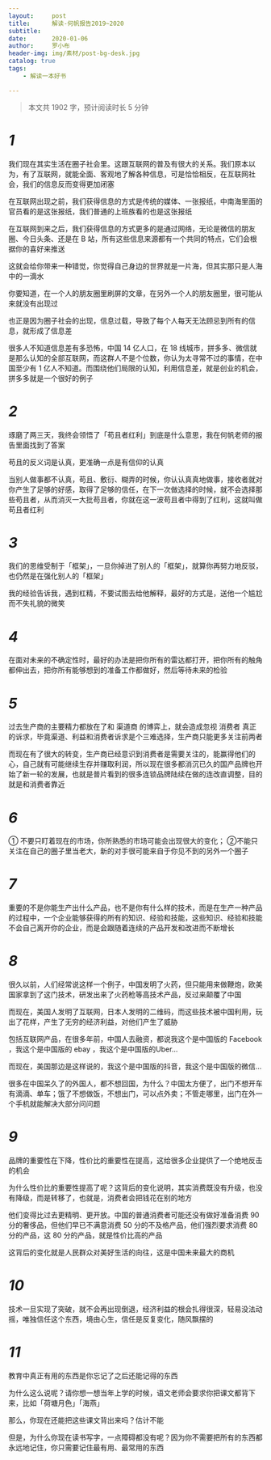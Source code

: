 ```yaml
---
layout:     post
title:      解读-何帆报告2019~2020
subtitle:   
date:       2020-01-06
author:     罗小布
header-img: img/素材/post-bg-desk.jpg
catalog: true
tags:
	- 解读一本好书

---
```




> 本文共 1902 字，预计阅读时长 5 分钟

# *1*
我们现在其实生活在圈子社会里。这跟互联网的普及有很大的关系。我们原本以为，有了互联网，就能全面、客观地了解各种信息，可是恰恰相反，在互联网社会，我们的信息反而变得更加闭塞

在互联网出现之前，我们获得信息的方式是传统的媒体、一张报纸，中南海里面的官员看的是这张报纸，我们普通的上班族看的也是这张报纸

在互联网到来之后，我们获得信息的方式更多的是通过网络，无论是微信的朋友圈、今日头条、还是在 B 站，所有这些信息来源都有一个共同的特点，它们会根据你的喜好来推送

这就会给你带来一种错觉，你觉得自己身边的世界就是一片海，但其实那只是人海中的一滴水

你要知道，在一个人的朋友圈里刷屏的文章，在另外一个人的朋友圈里，很可能从来就没有出现过

也正是因为圈子社会的出现，信息过载，导致了每个人每天无法顾忌到所有的信息，就形成了信息差

很多人不知道信息差有多恐怖，中国 14 亿人口，在 18 线城市，拼多多、微信就是那么认知的全部互联网，而这群人不是个位数，你认为太寻常不过的事情，在中国至少有 1 亿人不知道。而围绕他们局限的认知，利用信息差，就是创业的机会，拼多多就是一个很好的例子
# *2*
琢磨了两三天，我终会领悟了「苟且者红利」到底是什么意思，我在何帆老师的报告里面找到了答案

苟且的反义词是认真，更准确一点是有信仰的认真

当别人做事都不认真，苟且、敷衍、糊弄的时候，你认认真真地做事，接收者就对你产生了足够的好感，取得了足够的信任，在下一次做选择的时候，就不会选择那些苟且者，从而消灭一大批苟且者，你就在这一波苟且者中得到了红利，这就叫做苟且者红利
# *3*
我们的思维受制于「框架」，一旦你掉进了别人的「框架」，就算你再努力地反驳，也仍然是在强化别人的「框架」

我的经验告诉我，遇到杠精，不要试图去给他解释，最好的方式是，送他一个尴尬而不失礼貌的微笑
# *4*
在面对未来的不确定性时，最好的办法是把你所有的雷达都打开，把你所有的触角都伸出去，把你所有能够想到的准备工作都做好，然后等待未来的检验
# *5*
过去生产商的主要精力都放在了和 渠道商 的博弈上，就会造成忽视 消费者 真正的诉求，毕竟渠道、利益和消费者诉求是个三难选择，生产商只能更多关注前两者

而现在有了很大的转变，生产商已经意识到消费者是需要关注的，能赢得他们的心，自己就有可能继续生存并赚取利润，所以现在很多都消沉已久的国产品牌也开始了新一轮的发展，也就是普片看到的很多连锁品牌陆续在做的连改直调整，目的就是和消费者靠近
# *6*
① 不要只盯着现在的市场，你所熟悉的市场可能会出现很大的变化；
②不能只关注在自己的圈子里当老大，新的对手很可能来自于你见不到的另外一个圈子
# *7*
重要的不是你能生产出什么产品，也不是你有什么样的技术，而是在生产一种产品的过程中，一个企业能够获得的所有的知识、经验和技能，这些知识、经验和技能不会自己离开你的企业，而是会跟随着连续的产品开发和改进而不断增长
# *8*
很久以前，人们经常说这样一个例子，中国发明了火药，但只能用来做鞭炮，欧美国家拿到了这门技术，研发出来了火药枪等高技术产品，反过来颠覆了中国

而现在，美国人发明了互联网，日本人发明的二维码，而这些技术被中国利用，玩出了花样，产生了无穷的经济利益，对他们产生了威胁

包括互联网产品，在很多年前，中国人去融资，都说我这个是中国版的 Facebook ，我这个是中国版的 ebay ，我这个是中国版的Uber…

而现在，美国那边是这样说的，我这个是中国版的抖音，我这个是中国版的微信…

很多在中国呆久了的外国人，都不想回国，为什么？中国太方便了，出门不想开车有滴滴、单车；饿了不想做饭，不想出门，可以点外卖；不管走哪里，出门在外一个手机就能解决大部分问问题
# *9*
品牌的重要性在下降，性价比的重要性在提高，这给很多企业提供了一个绝地反击的机会

为什么性价比的重要性提高了呢？这背后的变化说明，其实消费既没有升级，也没有降级，而是转移了，也就是，消费者会把钱花在别的地方

他们变得比过去更精明、更开放。中国的普通消费者可能还没有做好准备消费 90 分的奢侈品，但他们早已不满意消费 50 分的不及格产品，他们强烈要求消费 80 分的产品，这 80 分的产品，就是性价比高的产品

这背后的变化就是人民群众对美好生活的向往，这是中国未来最大的商机
# *10*
技术一旦实现了突破，就不会再出现倒退，经济利益的根会扎得很深，轻易没法动摇，唯独信任这个东西，境由心生，信任是反复变化，随风飘摆的
# *11*
教育中真正有用的东西是你忘记了之后还能记得的东西

为什么这么说呢？请你想一想当年上学的时候，语文老师会要求你把课文都背下来，比如「荷塘月色」「海燕」

那么，你现在还能把这些课文背出来吗？估计不能

但是，为什么你现在读书写字，一点障碍都没有呢？因为你不需要把所有的东西都永远地记住，你只需要记住最有用、最常用的东西